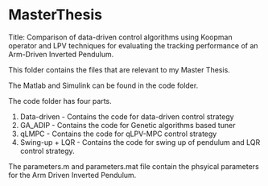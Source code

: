 # MasterThesis

Title: Comparison of data-driven control algorithms using Koopman operator and LPV techniques for evaluating the tracking performance of an Arm-Driven Inverted Pendulum. 

This folder contains the files that are relevant to my Master Thesis. 

The Matlab and Simulink can be found in the code folder. 

The code folder has four parts.

1. Data-driven - Contains the code for data-driven control strategy
2. GA_ADIP - Contains the code for Genetic algorithms based tuner
3. qLMPC - Contains the code for qLPV-MPC control strategy
4. Swing-up + LQR - Contains the code for swing up of pendulum and LQR control strategy. 

The parameters.m and parameters.mat file contain the phsyical parameters for the Arm Driven Inverted Pendulum.  
